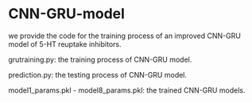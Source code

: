 # CNN-GRU-model
we provide the code for the training process of an improved CNN-GRU model of 5-HT reuptake inhibitors.

grutraining.py: the training process of CNN-GRU model.

prediction.py: the testing process of CNN-GRU model.

model1_params.pkl - model8_params.pkl: the trained CNN-GRU models.
